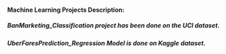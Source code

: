 #### Machine Learning Projects Description:

##### BanMarketing_Classification project has been done on the UCI dataset.
##### UberFaresPrediction_Regression Model is done on Kaggle dataset.
